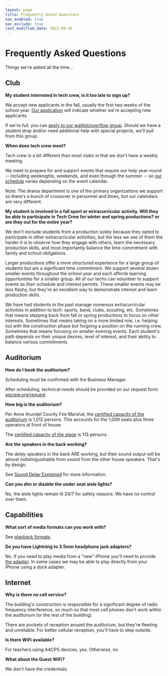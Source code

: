 ```yaml
---
layout: page
title: Frequently Asked Questions
nav_enabled: true
nav_exclude: true
last_modified_date: 2022-08-30
---
```


# Frequently Asked Questions

Things we're asked all the time...

## Club

**My student interested in tech crew, is it too late to sign up?**

We accept new applicants in the fall, usually the first two weeks of the school year. [Our application](https://spcrew.org/app/) will indicate whether we're accepting new applicants.

If we're full, you can [apply to our waitlist/overflow group](https://spcrew.org/overflow/). Should we have a student drop and/or need additional help with special projects, we'll pull from this group.

**When does tech crew meet?**

Tech crew is a bit different than most clubs in that we don't have a weekly meeting.

We meet to prepare for and support events that require our help year-round -- including weeknights, weekends, and even through the summer -- so [our schedule](calendar.html) varies depending on the event calendar.

Note: The drama department is one of the primary organizations we support so there's a bunch of crossover in personnel and times, but our calendars are very different.

**My student is involved in a fall sport or extracurricular activity. Will they be able to participate in Tech Crew for winter and spring productions? or are they out for the entire year?**

We don't exclude students from a production solely because they opted to participate in other extracurricular activities, but the less we see of them the harder it is to observe how they engage with others, learn the necessary production skills, and most importantly balance the time commitment with family and school obligations.

Larger productions offer a more structured experience for a large group of students but are a significant time commitment. We support several dozen smaller events throughout the school year and each affords learning opportunities for a smaller group. All of our techs can volunteer to support events as their schedule and interest permits. These smaller events may be less flashy, but they're an excellent way to demonstrate interest and learn production skills.

We have had students in the past manage numerous extracurricular activities in addition to tech: sports, band, clubs, scouting, etc. Sometimes that means stepping back from fall or spring productions to focus on other interests. Sometimes that means taking on a more limited role, i.e. helping out with the construction phase but forgoing a position on the running crew. Sometimes that means focusing on smaller evening events. Each student's path depends on their unique desires, level of interest, and their ability to balance various commitments.

## Auditorium

**How do I book the auditorium?**

Scheduling must be confirmed with the Business Manager.

After scheduling, technical needs should be provided on our request form: [spcrew.org/request](https://spcrew.org/request)

**How big is the auditorium?**

Per Anne Arundel County Fire Marshal, the [certified capacity of the auditorium](https://www.flickr.com/photos/techmsg/31193324428/) is 1,012 persons. This accounts for the 1,009 seats plus three operators at front of house.

The [certified capacity of the stage](https://www.flickr.com/photos/techmsg/44156653475/) is 113 persons.

**Are the speakers in the back working?**

The _delay speakers_ in the back ARE working, but their sound output will be almost indistinguishable from sound from the other house speakers. That's by design.

See [Sound Delay Explained](http://www.sxsevents.co.uk/about/resource-hub/explanatory-articles/sound-delay-explained) for more information.

**Can you dim or disable the under seat aisle lights?**

No, the aisle lights remain lit 24/7 for safety reasons. We have no control over them.

## Capabilities

**What sort of media formats can you work with?**

See [playback formats](playback.html).

**Do you have Lightning to 3.5mm headphone jack adapters?**

No. If you need to play media from a "new" iPhone you'll need to provide [the adapter](https://www.apple.com/us-hed/shop/product/MMX62AM/A/lightning-to-35-mm-headphone-jack-adapter). In some cases we may be able to play directly from your iPhone using a dock adapter.

## Internet

**Why is there no cell service?**

The building's construction is responsible for a significant degree of radio frequency interference, so much so that most cell phones don't work within the auditorium (or the rest of the building).

There are pockets of reception around the auditorium, but they're fleeting and unreliable. For better cellular reception, you'll have to step outside.

**Is there WiFi available?**

For teachers using AACPS devices, yes. Otherwise, no.

**What about the Guest WiFi?**

We don't have the credentials.

<!-- EOF -->
